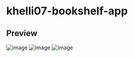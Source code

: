 ﻿# khelli07-bookshelf-app


## Preview

![image](https://github.com/khelli07/khelli07-bookshelf-app/assets/71018093/8d069b57-963b-4fd2-a259-9a137edc4d42)
![image](https://github.com/khelli07/khelli07-bookshelf-app/assets/71018093/b303eb79-23a5-469e-9508-2789539d7260)
![image](https://github.com/khelli07/khelli07-bookshelf-app/assets/71018093/2c31e897-3e79-4c95-aa82-fae8f25a00a4)
